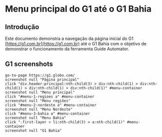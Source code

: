 # Menu principal do G1 até o G1 Bahia

## Introdução

  Este documento demonstra a navegação da página inicial do G1 [https://g1.com.br](https://g1.com.br) até o G1 Bahia com o objetivo de demonstrar o funcionamento da ferramenta Guide Automator.

## G1 screenshots

```
go-to-page https://g1.globo.com/
screenshot null "Página principal"
click "div.header-principal:nth-child(3) > div:nth-child(1) > div:nth-child(1) > div:nth-child(1) > div:nth-child(1)" #menu-container
screenshot null "Menu principal"
click "#menu-1-regioes a" #menu-container
screenshot null "Menu regiões"
click "#menu-2-nordeste a" #menu-container
screenshot null "Menu Nordeste"
click "#menu-3-bahia a" #menu-container
screenshot null "Menu Bahia"
click ".first-layer > li:nth-child(3) > a:nth-child(1)" #menu-container
screenshot null "G1 Bahia"
```

